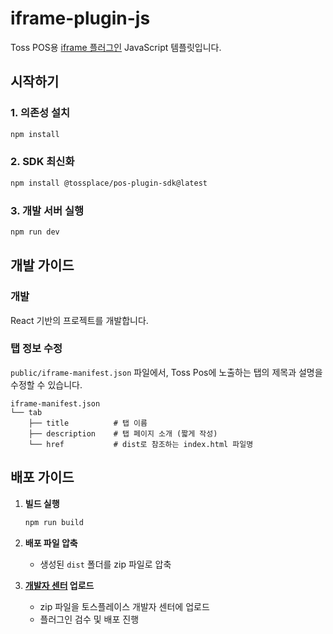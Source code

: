 # iframe-plugin-js

Toss POS용 [iframe 플러그인](https://docs.tossplace.com/guide/pos-integration/plugin/develop/iframe-package.html) JavaScript 템플릿입니다.

## 시작하기

### 1. 의존성 설치

```bash
npm install
```

### 2. SDK 최신화

```bash
npm install @tossplace/pos-plugin-sdk@latest
```

### 3. 개발 서버 실행

```bash
npm run dev
```

## 개발 가이드

### 개발

React 기반의 프로젝트를 개발합니다.

### 탭 정보 수정

`public/iframe-manifest.json` 파일에서, Toss Pos에 노출하는 탭의 제목과 설명을 수정할 수 있습니다.

```
iframe-manifest.json
└── tab
    ├── title          # 탭 이름
    ├── description    # 탭 페이지 소개 (짧게 작성)
    └── href           # dist로 참조하는 index.html 파일명
```

## 배포 가이드

1. **빌드 실행**

   ```bash
   npm run build
   ```

2. **배포 파일 압축**

   - 생성된 `dist` 폴더를 zip 파일로 압축

3. **[개발자 센터](https://developers.tossplace.com/plugins) 업로드**

   - zip 파일을 토스플레이스 개발자 센터에 업로드
   - 플러그인 검수 및 배포 진행
